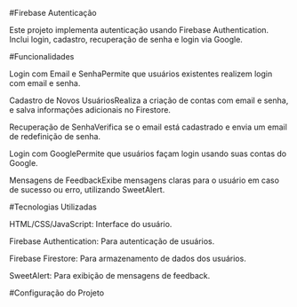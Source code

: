 #Firebase Autenticação

Este projeto implementa autenticação usando Firebase Authentication. Inclui login, cadastro, recuperação de senha e login via Google.

#Funcionalidades

Login com Email e SenhaPermite que usuários existentes realizem login com email e senha.

Cadastro de Novos UsuáriosRealiza a criação de contas com email e senha, e salva informações adicionais no Firestore.

Recuperação de SenhaVerifica se o email está cadastrado e envia um email de redefinição de senha.

Login com GooglePermite que usuários façam login usando suas contas do Google.

Mensagens de FeedbackExibe mensagens claras para o usuário em caso de sucesso ou erro, utilizando SweetAlert.

#Tecnologias Utilizadas

HTML/CSS/JavaScript: Interface do usuário.

Firebase Authentication: Para autenticação de usuários.

Firebase Firestore: Para armazenamento de dados dos usuários.

SweetAlert: Para exibição de mensagens de feedback.

#Configuração do Projeto

